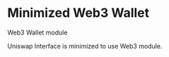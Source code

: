 # Minimized Web3 Wallet
Web3 Wallet module  
<Web3Status />

Uniswap Interface is minimized to use Web3 module.